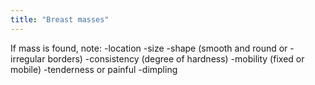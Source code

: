 ```yaml
---
title: "Breast masses"
---
```

If mass is found, note:
-location
-size 
-shape (smooth and round or -irregular borders)
-consistency (degree of hardness)
-mobility (fixed or mobile)
-tenderness or painful
-dimpling

